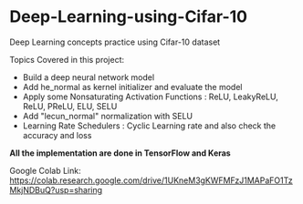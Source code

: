 # Deep-Learning-using-Cifar-10
Deep Learning concepts practice using Cifar-10 dataset

Topics Covered in this project:
- Build a deep neural network model
- Add he_normal as kernel initializer and evaluate the model
- Apply some Nonsaturating Activation Functions : ReLU, LeakyReLU, ReLU, PReLU, ELU, SELU
- Add "lecun_normal" normalization with SELU
- Learning Rate Schedulers : Cyclic Learning rate and also check the accuracy and loss

<b>All the implementation are done in TensorFlow and Keras</b>

Google Colab Link: https://colab.research.google.com/drive/1UKneM3gKWFMFzJ1MAPaFO1TzMkjNDBuQ?usp=sharing
